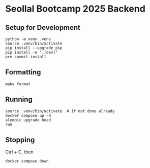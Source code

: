 # Seollal Bootcamp 2025 Backend

## Setup for Development

```shell
python -m venv .venv
source .venv/bin/activate
pip install --upgrade pip
pip install -e ".[dev]"
pre-commit install
```

## Formatting
```shell
make format
```

## Running

```shell
source .venv/bin/activate  # if not done already
docker compose up -d
alembic upgrade head
run
```

## Stopping

Ctrl + C, then

```shell
docker compose down
```

